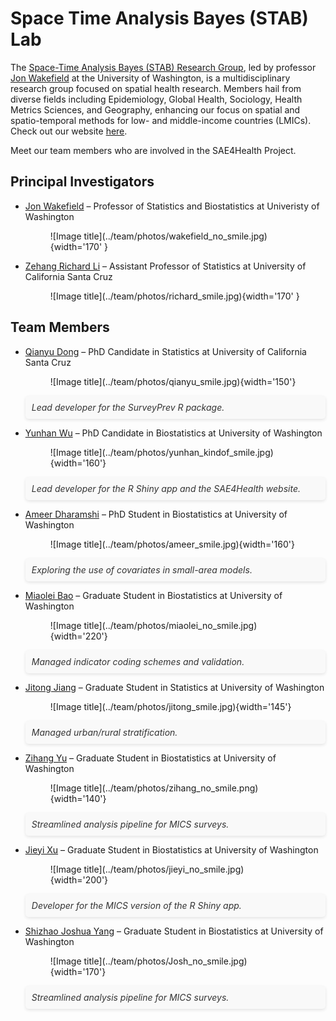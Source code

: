 # Space Time Analysis Bayes (STAB) Lab

The <a href="https://alanamcgovern.github.io/stablab/" target="_blank">Space-Time Analysis Bayes (STAB) Research Group</a>, led by professor <a href="https://faculty.washington.edu/jonno/" target="_blank">Jon Wakefield</a> at the University of Washington, is a multidisciplinary research group focused on spatial health research. Members hail from diverse fields including Epidemiology, Global Health, Sociology, Health Metrics Sciences, and Geography, enhancing our focus on spatial and spatio-temporal methods for low- and middle-income countries (LMICs). Check out our website <a href="https://alanamcgovern.github.io/stablab/" target="_blank">here</a>. 

Meet our team members who are involved in the SAE4Health Project.

## Principal Investigators
<div class="grid cards" markdown>

- <a href="https://faculty.washington.edu/jonno/" target="_blank">Jon Wakefield</a> – Professor of Statistics and Biostatistics at Univeristy of Washington
    <!-- <p style="font-style: italic; padding: 20px; margin: 20px 0; background-color: #f9f9f9; color: #333; border-radius: 5px; text-align: left; box-shadow: 0 2px 5px rgba(0,0,0,0.1);">
        "In my professional life, I’ve tried to develop models that can be useful. This project has been an opportunity to do something really important."
    </p> -->
   <!-- ![Image title](../team/photos/wakefield_no_smile.jpg){ align=left }-->
    <figure markdown="span">
    ![Image title](../team/photos/wakefield_no_smile.jpg){width='170' }
    </figure>

- <a href="https://zehangli.com/" target="_blank">Zehang Richard Li</a> – Assistant Professor of Statistics at University of California Santa Cruz
    <figure markdown="span">
    ![Image title](../team/photos/richard_smile.jpg){width='170' }
    </figure>


</div>


## Team Members

<div class="grid cards" markdown>

- <a href="https://qianyu313.github.io/qd33/" target="_blank">Qianyu Dong</a> – PhD Candidate in Statistics at University of California Santa Cruz
    <figure markdown="span">
    ![Image title](../team/photos/qianyu_smile.jpg){width='150'}
    </figure>
    <p style="font-style: italic; padding: 10px; margin: 10px 0; background-color: #f9f9f9; color: #333; border-radius: 5px; text-align: left; box-shadow: 0 2px 5px rgba(0,0,0,0.1);">
        Lead developer for the SurveyPrev R package.
    </p>

- <a href="https://www.linkedin.com/in/yunhan-wu-956902297" target="_blank">Yunhan Wu</a> – PhD Candidate in Biostatistics at University of Washington
    <figure markdown="span">
    ![Image title](../team/photos/yunhan_kindof_smile.jpg){width='160'}
    </figure>
    <p style="font-style: italic; padding: 10px; margin: 10px 0; background-color: #f9f9f9; color: #333; border-radius: 5px; text-align: left; box-shadow: 0 2px 5px rgba(0,0,0,0.1);">
        Lead developer for the R Shiny app and the SAE4Health website.
    </p>

- <a href="https://ameerd.github.io/" target="_blank">Ameer Dharamshi</a> – PhD Student in Biostatistics at University of Washington
    <figure markdown="span">
    ![Image title](../team/photos/ameer_smile.jpg){width='160'}
    </figure>
    <p style="font-style: italic; padding: 10px; margin: 10px 0; background-color: #f9f9f9; color: #333; border-radius: 5px; text-align: left; box-shadow: 0 2px 5px rgba(0,0,0,0.1);">
        Exploring the use of covariates in small-area models.
    </p>

- <a href="https://www.linkedin.com/in/miaolei-bao-95683a294" target="_blank">Miaolei Bao</a> – Graduate Student in Biostatistics at University of Washington
    <figure markdown="span">
    ![Image title](../team/photos/miaolei_no_smile.jpg){width='220'}
    </figure>
    <p style="font-style: italic; padding: 10px; margin: 10px 0; background-color: #f9f9f9; color: #333; border-radius: 5px; text-align: left; box-shadow: 0 2px 5px rgba(0,0,0,0.1);">
        Managed indicator coding schemes and validation.
    </p>

- <a href="https://www.linkedin.com/in/jitong-jiang-b36392222" target="_blank">Jitong Jiang</a> – Graduate Student in Statistics at University of Washington
    <figure markdown="span">
    ![Image title](../team/photos/jitong_smile.jpg){width='145'}
    </figure>
    <p style="font-style: italic; padding: 10px; margin: 10px 0; background-color: #f9f9f9; color: #333; border-radius: 5px; text-align: left; box-shadow: 0 2px 5px rgba(0,0,0,0.1);">
        Managed urban/rural stratification.
    </p>

- <a href="https://www.linkedin.com/in/zihang-yu-572793292" target="_blank">Zihang Yu</a> – Graduate Student in Biostatistics at University of Washington
    <figure markdown="span">
    ![Image title](../team/photos/zihang_no_smile.png){width='140'}
    </figure>
    <p style="font-style: italic; padding: 10px; margin: 10px 0; background-color: #f9f9f9; color: #333; border-radius: 5px; text-align: left; box-shadow: 0 2px 5px rgba(0,0,0,0.1);">
        Streamlined analysis pipeline for MICS surveys.
    </p>

- <a href="https://www.linkedin.com/in/jieyi-xu-500204261" target="_blank">Jieyi Xu</a> – Graduate Student in Biostatistics at University of Washington
    <figure markdown="span">
    ![Image title](../team/photos/jieyi_no_smile.jpg){width='200'}
    </figure>
    <p style="font-style: italic; padding: 10px; margin: 10px 0; background-color: #f9f9f9; color: #333; border-radius: 5px; text-align: left; box-shadow: 0 2px 5px rgba(0,0,0,0.1);">
        Developer for the MICS version of the R Shiny app.
    </p>


- <a href="https://sz-yang.github.io/JoshuaYang.github.io/" target="_blank">Shizhao Joshua Yang</a> – Graduate Student in Biostatistics at University of Washington
    <figure markdown="span">
    ![Image title](../team/photos/Josh_no_smile.jpg){width='170'}
    </figure>
    <p style="font-style: italic; padding: 10px; margin: 10px 0; background-color: #f9f9f9; color: #333; border-radius: 5px; text-align: left; box-shadow: 0 2px 5px rgba(0,0,0,0.1);">
        Streamlined analysis pipeline for MICS surveys.
    </p>



</div>
